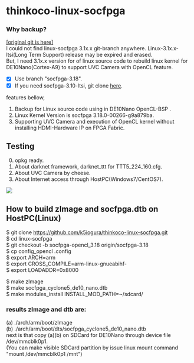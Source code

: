 # thinkoco-linux-socfpga

### Why backup?  
[[original git is here]](https://github.com/thinkoco/linux-socfpga)  
I could not find linux-socfpga 3.1x.x git-branch anywhere. Linux-3.1x.x-ltsi(Long Term Support) release may be expired and erased.  
But, I need 3.1x.x version for of linux source code to rebuild linux kernel for DE10Nano(Cortex-A9) to support UVC Camera with OpenCL feature.
- [x] Use branch "socfpga-3.18".  
- [x] If you need socfpga-3.10-ltsi, git clone [here](https://github.com/k5iogura/sgstream-linux-socfpga_310).

features bellow,
1. Backup for Linux source code using in DE10Nano OpenCL-BSP .
2. Linux Kernel Version is socfpga 3.18.0-00266-g9a879ba.
3. Supporting UVC Camera and execution of OpenCL kernel without installing HDMI-Hardware IP on FPGA Fabric.

## Testing

0. opkg ready.
1. About darknet framework, darknet_ttt for TTT5_224_160.cfg.
2. About UVC Camera by cheese.
3. About Internet access through HostPC(Windows7/CentOS7).

![](https://raw.githubusercontent.com/thinkoco/c5soc_opencl/master/picture/arch.png)

## How to build zImage and socfpga.dtb on HostPC(Linux)
  
$ git clone https://github.com/k5iogura/thinkoco-linux-socfpga.git  
$ cd linux-socfpga  
$ git checkout -b socfpga-opencl_3.18 origin/socfpga-3.18  
$ cp config_opencl .config  
$ export ARCH=arm  
$ export CROSS_COMPILE=arm-linux-gnueabihf-  
$ export LOADADDR=0x8000  
  
$ make zImage  
$ make socfpga_cyclone5_de10_nano.dtb  
$ make modules_install INSTALL_MOD_PATH=~/sdcard/  

### results zImage and dtb are:  
 (a) ./arch/arm/boot/zImage  
 (b) ./arch/arm/boot/dts/socfpga_cyclone5_de10_nano.dtb  
 next is that copy (a)(b) on SDCard for DE10Nano through device file /dev/mmcblk0p1.  
 (You can make visible SDCard partition by issue linux mount command "mount /dev/mmcblk0p1 /mnt")
